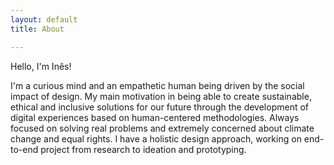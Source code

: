 ```yaml
---
layout: default
title: About

---
```

Hello, I'm Inês!

I'm a curious mind and an empathetic human being driven by the social impact of design. My main motivation in being able to create sustainable, ethical and inclusive solutions for our future through the development of digital experiences based on human-centered methodologies. Always focused on solving real problems and extremely concerned about climate change and equal rights. I have a holistic design approach, working on end-to-end project from research to ideation and prototyping.

